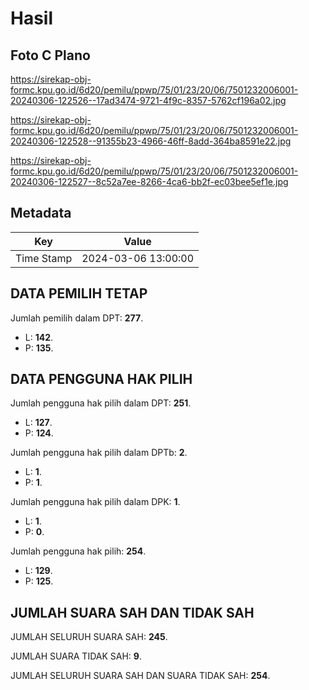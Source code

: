 # Hasil

## Foto C Plano

https://sirekap-obj-formc.kpu.go.id/6d20/pemilu/ppwp/75/01/23/20/06/7501232006001-20240306-122526--17ad3474-9721-4f9c-8357-5762cf196a02.jpg

https://sirekap-obj-formc.kpu.go.id/6d20/pemilu/ppwp/75/01/23/20/06/7501232006001-20240306-122528--91355b23-4966-46ff-8add-364ba8591e22.jpg

https://sirekap-obj-formc.kpu.go.id/6d20/pemilu/ppwp/75/01/23/20/06/7501232006001-20240306-122527--8c52a7ee-8266-4ca6-bb2f-ec03bee5ef1e.jpg


## Metadata

| Key        | Value               |
| ---------- | ------------------- |
| Time Stamp | 2024-03-06 13:00:00 |


## DATA PEMILIH TETAP

Jumlah pemilih dalam DPT: **277**.
 * L: **142**.
 * P: **135**.

## DATA PENGGUNA HAK PILIH

Jumlah pengguna hak pilih dalam DPT: **251**.
 * L: **127**.
 * P: **124**.

Jumlah pengguna hak pilih dalam DPTb: **2**.
 * L: **1**.
 * P: **1**.

Jumlah pengguna hak pilih dalam DPK: **1**.
 * L: **1**.
 * P: **0**.

Jumlah pengguna hak pilih: **254**.
 * L: **129**.
 * P: **125**.

## JUMLAH SUARA SAH DAN TIDAK SAH

JUMLAH SELURUH SUARA SAH: **245**.

JUMLAH SUARA TIDAK SAH: **9**.

JUMLAH SELURUH SUARA SAH DAN SUARA TIDAK SAH: **254**.



